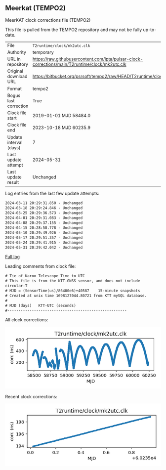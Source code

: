 
## Meerkat (TEMPO2)

MeerKAT clock corrections file (TEMPO2)

This file is pulled from the TEMPO2 repository and may not be fully
up-to-date.

|     |     |
|:--- |:--- |
| File | `T2runtime/clock/mk2utc.clk` |
| Authority | temporary |
| URL in repository | <https://raw.githubusercontent.com/ipta/pulsar-clock-corrections/main/T2runtime/clock/mk2utc.clk> |
| Original download URL | <https://bitbucket.org/psrsoft/tempo2/raw/HEAD/T2runtime/clock/mk2utc.clk> |
| Format | tempo2 |
| Bogus last correction | True |
| Clock file start | 2019-01-01 MJD 58484.0 |
| Clock file end | 2023-10-18 MJD 60235.9 |
| Update interval (days) | 7 |
| Last update attempt | 2024-05-31 |
| Last update result | Unchanged |

Log entries from the last few update attempts:
```
2024-03-11 20:29:31.850 - Unchanged
2024-03-18 20:29:24.846 - Unchanged
2024-03-25 20:29:36.573 - Unchanged
2024-04-01 20:29:31.083 - Unchanged
2024-04-08 20:29:37.155 - Unchanged
2024-04-15 20:28:58.778 - Unchanged
2024-05-10 20:29:49.926 - Unchanged
2024-05-17 20:29:51.357 - Unchanged
2024-05-24 20:29:41.915 - Unchanged
2024-05-31 20:29:42.042 - Unchanged
```
[Full log](https://raw.githubusercontent.com/ipta/pulsar-clock-corrections/main/log/T2runtime/clock/mk2utc.clk.log)

Leading comments from clock file:

    # Tie of Karoo Telescope Time to UTC
    # This file is from the KTT-GNSS sensor, and does not include circular-T
    # MJD = (SensorTime(us)/86400e6)+40587    15-minute snapshots
    # Created at unix time 1698127044.80721 from KTT mySQL database.
    #
    # MJD (days)   KTT-UTC (seconds)
    #------------------------------------------------------



All clock corrections:

![plot of all clock corrections](mk2utc.clk.png "All corrections")

Recent clock corrections:

![plot of recent clock corrections](mk2utc.clk.short.png "Recent corrections")

